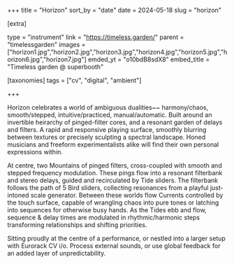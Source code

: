 +++
title = "Horizon"
sort_by = "date"
date = 2024-05-18
slug = "horizon"

[extra]

type = "instrument"
link = "https://timeless.garden/"
parent = "timelessgarden"
images = ["horizon1.jpg","horizon2.jpg","horizon3.jpg","horizon4.jpg","horizon5.jpg","horizon6.jpg","horizon7.jpg"]
emded_yt = "o10bdB8sdX8"
embed_title = "Timeless garden @ superbooth"

[taxonomies]
tags = ["cv", "digital", "ambient"]

+++

Horizon celebrates a world of ambiguous dualities~~ harmony/chaos, smooth/stepped, intuitive/practiced, manual/automatic. Built around an invertible heirarchy of pinged-filter cores, and a resonant garden of delays and filters. A rapid and responsive playing surface, smoothly blurring between textures or precisely sculpting a spectral landscape. Honed musicians and freeform experimentalists alike will find their own personal expressions within.

At centre, two Mountains of pinged filters, cross-coupled with smooth and stepped frequency modulation. These pings flow into a resonant filterbank and stereo delays, guided and recirculated by Tide sliders. The filterbank follows the path of 5 Bird sliders, collecting resonances from a playful just-intoned scale generator. Between these worlds flow Currents controlled by the touch surface, capable of wrangling chaos into pure tones or latching into sequences for otherwise busy hands. As the Tides ebb and flow, sequence & delay times are modulated in rhythmic/harmonic steps transforming relationships and shifting priorities.

Sitting proudly at the centre of a performance, or nestled into a larger setup with Eurorack CV i/o. Process external sounds, or use global feedback for an added layer of unpredictability. 